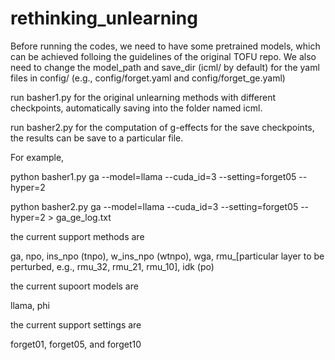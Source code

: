 # rethinking_unlearning

Before running the codes, we need to have some pretrained models, which can be achieved folloing the guidelines of the original TOFU repo. We also need to change the model_path and save_dir (icml/ by default) for the yaml files in config/ (e.g., config/forget.yaml and config/forget_ge.yaml)

run basher1.py for the original unlearning methods with different checkpoints, automatically saving into the folder named icml.

run basher2.py for the computation of g-effects for the save checkpoints, the results can be save to a particular file. 

For example,

python basher1.py ga --model=llama --cuda_id=3 --setting=forget05 --hyper=2 

python basher2.py ga --model=llama --cuda_id=3 --setting=forget05 --hyper=2 > ga_ge_log.txt

the current support methods are 

ga, npo, ins_npo (tnpo), w_ins_npo (wtnpo), wga, rmu_\[particular layer to be perturbed, e.g., rmu_32, rmu_21, rmu_10\],  idk (po)

the current supoort models are 

llama, phi

the current support settings are

forget01, forget05, and forget10

